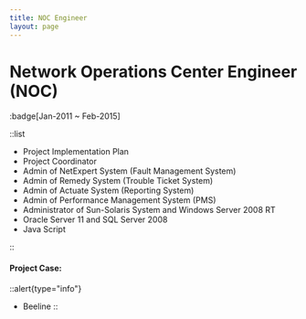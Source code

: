 ```yaml
---
title: NOC Engineer
layout: page
---
```

# Network Operations Center Engineer (NOC)
:badge[Jan-2011 ~ Feb-2015]

::list
-	Project Implementation Plan
-	Project Coordinator 
-	Admin of NetExpert System (Fault Management System)
-	Admin of Remedy System (Trouble Ticket System)
-	Admin of Actuate System (Reporting System)
-	Admin of Performance Management System (PMS)
-	Administrator of Sun-Solaris System and Windows Server 2008 RT
-	Oracle Server 11 and SQL Server 2008
-	Java Script

::

#### Project Case:
::alert{type="info"}

- Beeline
::